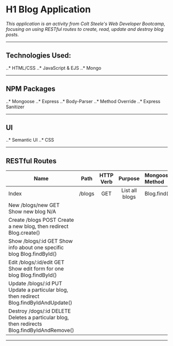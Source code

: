 # H1 Blog Application

*This application is an activity from Colt Steele's Web Developer Bootcamp, focusing on using RESTful 
routes to create, read, update and destroy blog posts.*  

--------------------
Technologies Used:
--------------------
..* HTML/CSS
..* JavaScript & EJS
..* Mongo

-----------------
NPM Packages
-----------------
..* Mongoose
..* Express
..* Body-Parser
..* Method Override
..* Express Sanitizer

---------------
UI
---------------
..* Semantic UI
..* CSS


----------------------------------------------------------------------------------------------------
RESTful Routes
----------------------------------------------------------------------------------------------------
|Name  |   Path    |  HTTP Verb 	  | Purpose									             |    Mongoose Method
|------|:---------:|:--------------:|:------------------------------------:|:----------------------------
|Index	|  /blogs		|	  GET			     | List all blogs								       |         Blog.find()
|New		  /blogs/new		GET			      Show new blog 								                N/A
|Create	/blogs			    POST		      Create a new blog, then redirect			        Blog.create()
|Show	  /blogs/:id		  GET			      Show info about one specific blog			        Blog.findById()
|Edit	  /blogs/:id/edit	GET			      Show edit form for one blog					          Blog.findById()
|Update	/blogs/:id		  PUT			      Update a particular blog, then redirect		    Blog.findByIdAndUpdate()
|Destroy	/dogs/:id		  DELETE		    Deletes a particular blog, then redirects	    Blog.findByIdAndRemove()
--------------------------------------------------------------------------------------------------------
